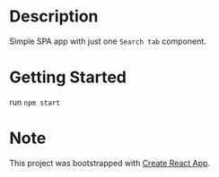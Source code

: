 # Description 
Simple SPA app with just one `Search tab` component.

# Getting Started 

run `npm start`

# Note
This project was bootstrapped with [Create React App](https://github.com/facebook/create-react-app).
